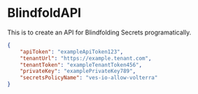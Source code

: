 # BlindfoldAPI

This is to create an API for Blindfolding Secrets programatically.

```json
{
    "apiToken": "exampleApiToken123",
    "tenantUrl": "https://example.tenant.com",
    "tenantToken": "exampleTenantToken456",
    "privateKey": "examplePrivateKey789",
    "secretsPolicyName": "ves-io-allow-volterra"
}
```
